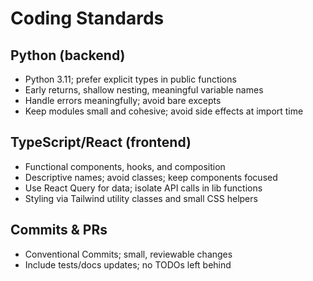 # Coding Standards

## Python (backend)
- Python 3.11; prefer explicit types in public functions
- Early returns, shallow nesting, meaningful variable names
- Handle errors meaningfully; avoid bare excepts
- Keep modules small and cohesive; avoid side effects at import time

## TypeScript/React (frontend)
- Functional components, hooks, and composition
- Descriptive names; avoid classes; keep components focused
- Use React Query for data; isolate API calls in lib functions
- Styling via Tailwind utility classes and small CSS helpers

## Commits & PRs
- Conventional Commits; small, reviewable changes
- Include tests/docs updates; no TODOs left behind
